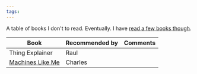 ```yaml
---
tags: 
---
```


A table of books I don't to read. Eventually. I have [read a few books though](https://www.goodreads.com/review/list/65376142-miguel-costa?ref=nav_mybooks&shelf=read). 

| Book | Recommended by | Comments |
| --- | --- | --- |
| Thing Explainer | Raul | |
| [Machines Like Me](https://www.goodreads.com/book/show/42086795-machines-like-me?from_search=true&from_srp=true&qid=4tV99CTAyq&rank=1) | Charles | | 

